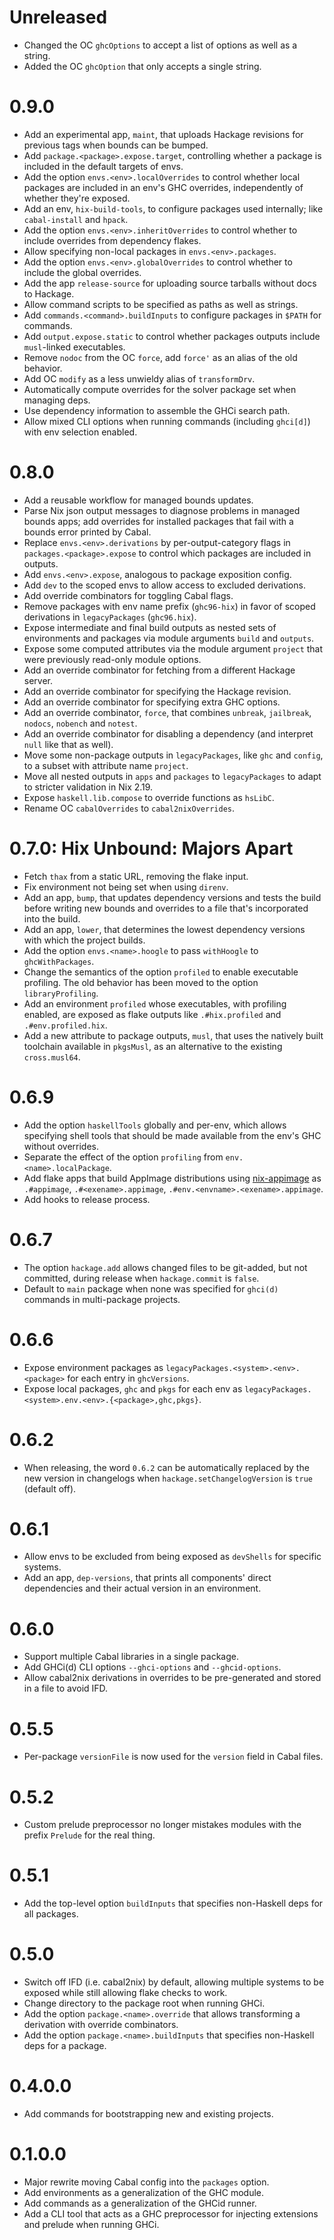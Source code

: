 # Unreleased

* Changed the OC `ghcOptions` to accept a list of options as well as a string.
* Added the OC `ghcOption` that only accepts a single string.

# 0.9.0

* Add an experimental app, `maint`, that uploads Hackage revisions for previous tags when bounds can be bumped.
* Add `package.<package>.expose.target`, controlling whether a package is included in the default targets of envs.
* Add the option `envs.<env>.localOverrides` to control whether local packages are included in an env's GHC overrides,
  independently of whether they're exposed.
* Add an env, `hix-build-tools`, to configure packages used internally; like `cabal-install` and `hpack`.
* Add the option `envs.<env>.inheritOverrides` to control whether to include overrides from dependency flakes.
* Allow specifying non-local packages in `envs.<env>.packages`.
* Add the option `envs.<env>.globalOverrides` to control whether to include the global overrides.
* Add the app `release-source` for uploading source tarballs without docs to Hackage.
* Allow command scripts to be specified as paths as well as strings.
* Add `commands.<command>.buildInputs` to configure packages in `$PATH` for commands.
* Add `output.expose.static` to control whether packages outputs include `musl`-linked executables.
* Remove `nodoc` from the OC `force`, add `force'` as an alias of the old behavior.
* Add OC `modify` as a less unwieldy alias of `transformDrv`.
* Automatically compute overrides for the solver package set when managing deps.
* Use dependency information to assemble the GHCi search path.
* Allow mixed CLI options when running commands (including `ghci[d]`) with env selection enabled.

# 0.8.0

* Add a reusable workflow for managed bounds updates.
* Parse Nix json output messages to diagnose problems in managed bounds apps; add overrides for installed packages that
  fail with a bounds error printed by Cabal.
* Replace `envs.<env>.derivations` by per-output-category flags in `packages.<package>.expose` to control which packages
  are included in outputs.
* Add `envs.<env>.expose`, analogous to package exposition config.
* Add `dev` to the scoped envs to allow access to excluded derivations.
* Add override combinators for toggling Cabal flags.
* Remove packages with env name prefix (`ghc96-hix`) in favor of scoped derivations in `legacyPackages` (`ghc96.hix`).
* Expose intermediate and final build outputs as nested sets of environments and packages via module arguments `build`
  and `outputs`.
* Expose some computed attributes via the module argument `project` that were previously read-only module options.
* Add an override combinator for fetching from a different Hackage server.
* Add an override combinator for specifying the Hackage revision.
* Add an override combinator for specifying extra GHC options.
* Add an override combinator, `force`, that combines `unbreak`, `jailbreak`, `nodocs`, `nobench` and `notest`.
* Add an override combinator for disabling a dependency (and interpret `null` like that as well).
* Move some non-package outputs in `legacyPackages`, like `ghc` and `config`, to a subset with attribute name `project`.
* Move all nested outputs in `apps` and `packages` to `legacyPackages` to adapt to stricter validation in Nix 2.19.
* Expose `haskell.lib.compose` to override functions as `hsLibC`.
* Rename OC `cabalOverrides` to `cabal2nixOverrides`.

# 0.7.0: Hix Unbound: Majors Apart

* Fetch `thax` from a static URL, removing the flake input.
* Fix environment not being set when using `direnv`.
* Add an app, `bump`, that updates dependency versions and tests the build before writing new bounds and overrides to
  a file that's incorporated into the build.
* Add an app, `lower`, that  determines the lowest dependency versions with which the project builds.
* Add the option `envs.<name>.hoogle` to pass `withHoogle` to `ghcWithPackages`.
* Change the semantics of the option `profiled` to enable executable profiling.
  The old behavior has been moved to the option `libraryProfiling`.
* Add an environment `profiled` whose executables, with profiling enabled, are exposed as flake outputs like
  `.#hix.profiled` and `.#env.profiled.hix`.
* Add a new attribute to package outputs, `musl`, that uses the natively built toolchain available in `pkgsMusl`, as an
  alternative to the existing `cross.musl64`.

# 0.6.9

* Add the option `haskellTools` globally and per-env, which allows specifying shell tools that should be made available
  from the env's GHC without overrides.
* Separate the effect of the option `profiling` from `env.<name>.localPackage`.
* Add flake apps that build AppImage distributions using [nix-appimage](https://github.com/ralismark/nix-appimage) as
  `.#appimage`, `.#<exename>.appimage`, `.#env.<envname>.<exename>.appimage`.
* Add hooks to release process.

# 0.6.7

* The option `hackage.add` allows changed files to be git-added, but not committed, during release when `hackage.commit`
  is `false`.
* Default to `main` package when none was specified for `ghci(d)` commands in multi-package projects.

# 0.6.6

* Expose environment packages as `legacyPackages.<system>.<env>.<package>` for each entry in `ghcVersions`.
* Expose local packages, `ghc` and `pkgs` for each env as `legacyPackages.<system>.env.<env>.{<package>,ghc,pkgs}`.

# 0.6.2

* When releasing, the word `0.6.2` can be automatically replaced by the new version in changelogs when
  `hackage.setChangelogVersion` is `true` (default off).

# 0.6.1

* Allow envs to be excluded from being exposed as `devShells` for specific systems.
* Add an app, `dep-versions`, that prints all components' direct dependencies and their actual version in an
  environment.

# 0.6.0

* Support multiple Cabal libraries in a single package.
* Add GHCi(d) CLI options `--ghci-options` and  `--ghcid-options`.
* Allow cabal2nix derivations in overrides to be pre-generated and stored in a file to avoid IFD.

# 0.5.5

* Per-package `versionFile` is now used for the `version` field in Cabal files.

# 0.5.2

* Custom prelude preprocessor no longer mistakes modules with the prefix `Prelude` for the real thing.

# 0.5.1

* Add the top-level option `buildInputs` that specifies non-Haskell deps for all packages.

# 0.5.0

* Switch off IFD (i.e. cabal2nix) by default, allowing multiple systems to be exposed while still allowing flake checks
  to work.
* Change directory to the package root when running GHCi.
* Add the option `package.<name>.override` that allows transforming a derivation with override combinators.
* Add the option `package.<name>.buildInputs` that specifies non-Haskell deps for a package.

# 0.4.0.0

* Add commands for bootstrapping new and existing projects.

# 0.1.0.0

* Major rewrite moving Cabal config into the `packages` option.
* Add environments as a generalization of the GHC module.
* Add commands as a generalization of the GHCid runner.
* Add a CLI tool that acts as a GHC preprocessor for injecting extensions and prelude when running GHCi.
